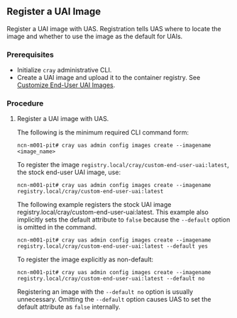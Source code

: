
## Register a UAI Image

Register a UAI image with UAS. Registration tells UAS where to locate the image and whether to use the image as the default for UAIs.

### Prerequisites

-   Initialize `cray` administrative CLI.
-   Create a UAI image and upload it to the container registry. See [Customize End-User UAI Images](Customize_End-User_UAI_Images.md).

### Procedure

1. Register a UAI image with UAS.

    The following is the minimum required CLI command form:

    ```
    ncn-m001-pit# cray uas admin config images create --imagename <image_name>
    ```

    To register the image `registry.local/cray/custom-end-user-uai:latest`, the stock end-user UAI image, use:

    ```
    ncn-m001-pit# cray uas admin config images create --imagename registry.local/cray/custom-end-user-uai:latest
    ```

    The following example registers the stock UAI image registry.local/cray/custom-end-user-uai:latest. This example also implicitly sets the default attribute to `false` because the `--default` option is omitted in the command.

    ```
    ncn-m001-pit# cray uas admin config images create --imagename registry.local/cray/custom-end-user-uai:latest --default yes
    ```

    To register the image explicitly as non-default:

    ```
    ncn-m001-pit# cray uas admin config images create --imagename registry.local/cray/custom-end-user-uai:latest --default no
    ```

    Registering an image with the `--default no` option is usually unnecessary. Omitting the `--default` option causes UAS to set the default attribute as `false` internally.


